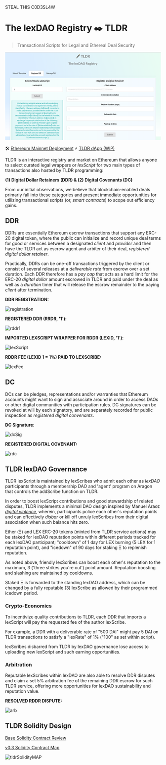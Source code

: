 STEAL THIS C0D3SL4W 

# The lexDAO Registry ✒️ TLDR
> Transactional Scripts for Legal and Ethereal Deal Security

![lexDAO Club](.github/images/lexDAOClubLandingPage.png)

🛠️ [Ethereum Mainnet Deployment](https://etherscan.io/address/0x8CEDe32BbbCe5854992e151Fe215f2887E522553) ⚡
[TLDR dApp (WIP)](https://lexdao.club/)

TLDR is an interactive registry and market on Ethereum that allows anyone to select curated legal wrappers or *lexScript* for two main types of transactions also hosted by TLDR programming:

**(1) Digital Dollar Retainers (DDR) & (2) Digital Covenants (DC)**

From our initial observations, we believe that blockchain-enabled deals primarly fall into these categories and present immediate opportunities for utilizing transactional scripts (or, *smart contracts*) to scope out efficiency gains.

## DDR

DDRs are essentially Ethereum escrow transactions that support any ERC-20 digital token, where the public can initialize and record unique deal terms for good or services between a designated *client* and *provider* and then have the TLDR act as escrow agent and arbiter of their deal, *registered digital dollar retainer*.

Practically, DDRs can be one-off transactions triggered by the client or consist of several releases at a *deliverable rate* from escrow over a set duration. Each DDR therefore has a *pay cap* that acts as a hard limit for the ERC-20 *digital dollar* amount escrowed in TLDR and paid under the deal as well as a *duration* timer that will release the escrow remainder to the paying *client* after termination.

**DDR REGISTRATION:**

![registration](https://pbs.twimg.com/media/EG8p09EWkAEIhab?format=png&name=900x900)

**REGISTERED DDR (RRDR, '1'):**

![rddr1](https://pbs.twimg.com/media/EG8skrqWsAESiQ3?format=png&name=900x900)

**IMPORTED LEXSCRIPT WRAPPER FOR RDDR (LEXID, '1'):**

![lexScript](https://pbs.twimg.com/media/EG8p09EW4AAJT2-?format=png&name=900x900)

**RDDR FEE (LEXID 1 = 1%) PAID TO LEXSCRIBE:**

![lexFee](https://pbs.twimg.com/media/EG8skrrWoAAnlC8?format=png&name=900x900)

## DC

DCs can be pledges, representations and/or warranties that Ethereum accounts might want to sign and associate around in order to access DAOs or other digital communities with participation rules. DC signatures can be revoked at will by each signatory, and are separately recorded for public inspection as *registered digital convenants*.

**DC Signature:**

![dcSig](https://pbs.twimg.com/media/EG8muZeWoAAzYxl?format=png&name=240x240)

**REGISTERED DIGITAL COVENANT:**

![rdc](https://pbs.twimg.com/media/EG8nc2mWkAAbb_k?format=png&name=900x900)

## TLDR lexDAO Governance

TLDR lexScript is maintained by lexScribes who admit each other as *lexDAO* participants through a membership DAO and 'agent' program on Aragon that controls the addScribe function on TLDR.

In order to boost lexScript contributions and good stewardship of related disputes, TLDR implements a minimal DAO design inspired by Manuel Araoz *[digital violence](https://maraoz.com/2019/02/11/digital-life/)*, wherein, participants police each other's reputation points and can effectively *disbar* or kill off unruly lexScribes from their digital association when such balance hits zero.

Ether (Ξ) and LEX ERC-20 tokens (minted from TLDR service actions) may be staked for lexDAO reputation points within different periods tracked for each lexDAO participant; "cooldown" of 1 day for LEX burning (5 LEX for 1 reputation point), and "icedown" of 90 days for staking Ξ to replenish reputation. 

As noted above, friendly lexScribes can boost each other's reputation to the maximum, 3 ('three strikes you're out') point amount. Reputation boosting and slashing are maintained by cooldowns.

Staked Ξ is forwarded to the standing lexDAO address, which can be changed by a fully reputable (3) lexScribe as allowed by their programmed icedown period.

### Crypto-Economics 

To incentivize quality contributions to TLDR, each DDR that imports a lexScript will pay the requested fee of the author lexScribe. 

For example, a DDR with a deliverable rate of "500 DAI" might pay 5 DAI on TLDR transactions to satisfy a "lexRate" of 1% ("100" as set within script).

lexScribes disbarred from TLDR by lexDAO governance lose access to uploading new lexScript and such earning opportunities. 

### Arbitration

Reputable lexScribes within lexDAO are also able to resolve DDR disputes and claim a set 5% arbitration fee of the remaining DDR escrow for such TLDR service, offering more opportunities for lexDAO sustainability and reputation value. 

**RESOLVED RDDR DISPUTE:**

![arb](https://pbs.twimg.com/media/EG8skrsWwAEy-Ct?format=png&name=900x900)

## TLDR Solidity Design

[Base Solidity Contract Review](https://hackmd.io/@9imjf7czSc-9k0W4HcSANw/B1djOpjFS)

[v0.3 Solidity Contract Map](https://etherscan.io/viewsvg?t=1&a=0x8CEDe32BbbCe5854992e151Fe215f2887E522553)

![tldrSolidityMAP](https://storage.googleapis.com/sol2uml-storage/mainnet-0x8cede32bbbce5854992e151fe215f2887e522553.svg)
